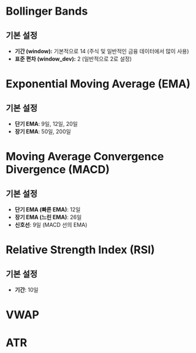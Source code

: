# Bollinger Bands

## 기본 설정

- **기간 (window):** 기본적으로 14 (주식 및 일반적인 금융 데이터에서 많이 사용)
- **표준 편차 (window_dev):** 2 (일반적으로 2로 설정)

# Exponential Moving Average (EMA)

## 기본 설정

- **단기 EMA**: 9일, 12일, 20일
- **장기 EMA**: 50일, 200일

# Moving Average Convergence Divergence (MACD)

## 기본 설정

- **단기 EMA (빠른 EMA)**: 12일
- **장기 EMA (느린 EMA)**: 26일
- **신호선**: 9일 (MACD 선의 EMA)

# Relative Strength Index (RSI)

## 기본 설정

- **기간**: 10일

# VWAP

# ATR
